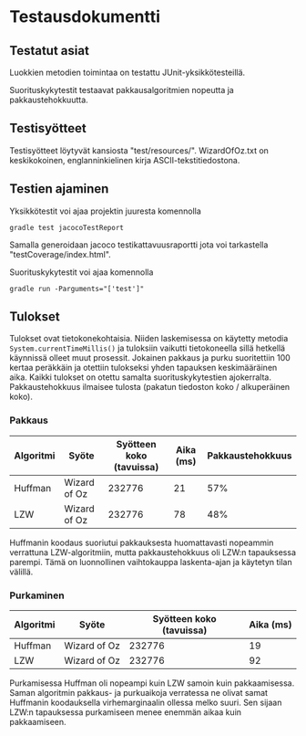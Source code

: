 # Testausdokumentti

## Testatut asiat

Luokkien metodien toimintaa on testattu JUnit-yksikkötesteillä.

Suorituskykytestit testaavat pakkausalgoritmien nopeutta ja pakkaustehokkuutta.

## Testisyötteet

Testisyötteet löytyvät kansiosta "test/resources/". WizardOfOz.txt on keskikokoinen, englanninkielinen kirja
ASCII-tekstitiedostona.

## Testien ajaminen

Yksikkötestit voi ajaa projektin juuresta komennolla

    gradle test jacocoTestReport

Samalla generoidaan jacoco testikattavuusraportti jota voi tarkastella "testCoverage/index.html".

Suorituskykytestit voi ajaa komennolla

    gradle run -Parguments="['test']"

## Tulokset

Tulokset ovat tietokonekohtaisia.
Niiden laskemisessa on käytetty metodia `System.currentTimeMillis()` ja tuloksiin vaikutti tietokoneella
sillä hetkellä käynnissä olleet muut prosessit. Jokainen pakkaus ja purku suoritettiin 100 kertaa peräkkäin
ja otettiin tulokseksi yhden tapauksen keskimääräinen aika. Kaikki tulokset on otettu samalta
suorituskykytestien ajokerralta. Pakkaustehokkuus ilmaisee tulosta (pakatun tiedoston koko / alkuperäinen koko).

### Pakkaus

Algoritmi | Syöte | Syötteen koko (tavuissa) | Aika (ms) | Pakkaustehokkuus
--- | --- | --- | --- | ---
Huffman | Wizard of Oz | 232776 | 21 | 57%
LZW | Wizard of Oz | 232776 | 78 | 48%

Huffmanin koodaus suoriutui pakkauksesta huomattavasti nopeammin verrattuna LZW-algoritmiin,
mutta pakkaustehokkuus oli LZW:n tapauksessa parempi. Tämä on luonnollinen
vaihtokauppa laskenta-ajan ja käytetyn tilan välillä.

### Purkaminen

Algoritmi | Syöte | Syötteen koko (tavuissa) | Aika (ms)
--- | --- | --- | ---
Huffman | Wizard of Oz | 232776 | 19
LZW | Wizard of Oz | 232776 | 92

Purkamisessa Huffman oli nopeampi kuin LZW samoin kuin pakkaamisessa.
Saman algoritmin pakkaus- ja purkuaikoja verratessa ne olivat samat Huffmanin koodauksella virhemarginaalin ollessa melko suuri.
Sen sijaan LZW:n tapauksessa purkamiseen menee enemmän aikaa kuin pakkaamiseen.

